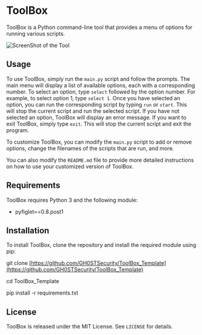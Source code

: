 
# ToolBox

ToolBox is a Python command-line tool that provides a menu of options for running various scripts.

![ScreenShot of the Tool](https://i.postimg.cc/JhkLPrBg/image-2023-08-20-000424756.png)

## Usage

To use ToolBox, simply run the `main.py` script and follow the prompts. The main menu will display a list of available options, each with a corresponding number. 
To select an option, type `select` followed by the option number. For example, to select option 1, type `select 1`. Once you have selected an option, you can run the corresponding script by typing `run` or `start`. This will stop the current script and run the selected script. If you have not selected an option, ToolBox will display an error message. If you want to exit ToolBox, simply type `exit`. This will stop the current script and exit the program. 

To customize ToolBox, you can modify the `main.py` script to add or remove options, change the filenames of the scripts that are run, and more. 

You can also modify the `README.md` file to provide more detailed instructions on how to use your customized version of ToolBox.

## Requirements

ToolBox requires Python 3 and the following module:

- pyfiglet==0.8.post1

## Installation

To install ToolBox, clone the repository and install the required module using pip:

git clone [https://github.com/GH0STSecurity/ToolBox_Template](https://github.com/GH0STSecurity/ToolBox_Template)  

cd ToolBox_Template

pip install -r requirements.txt

 ## License

ToolBox is released under the MIT License. See `LICENSE` for details.
